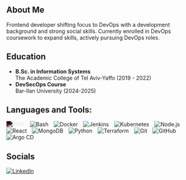 ## About Me
Frontend developer shifting focus to DevOps with a development background and strong social skills. Currently enrolled
in DevOps coursework to expand skills, actively pursuing DevOps roles.

## Education
- **B.Sc. in Information Systems**  
  The Academic College of Tel Aviv-Yaffo (2019 - 2022)
- **DevSecOps Course**  
  Bar-Ilan University (2024-2025)
## Languages and Tools:
<p align="left">
<img src="https://img.icons8.com/color/48/000000/amazon-web-services.png" alt="AWS" style="filter: invert(1); margin-right: 10px;"/>
  <img src="https://img.icons8.com/color/48/000000/bash.png" alt="Bash" style="margin-right: 10px;"/>
  <img src="https://img.icons8.com/color/48/000000/docker.png" alt="Docker" style="margin-right: 10px;"/>
  <img src="https://img.icons8.com/color/48/000000/jenkins.png" alt="Jenkins" style="margin-right: 10px;"/>
  <img src="https://img.icons8.com/color/48/000000/kubernetes.png" alt="Kubernetes" style="margin-right: 10px;"/>
  <img src="https://img.icons8.com/color/48/000000/nodejs.png" alt="Node.js" style="margin-right: 10px;"/>
  <img src="https://img.icons8.com/color/48/000000/react-native.png" alt="React" style="margin-right: 10px;"/>
  <img src="https://img.icons8.com/color/48/000000/mongodb.png" alt="MongoDB" style="margin-right: 10px;"/>
  <img src="https://img.icons8.com/color/48/000000/python.png" alt="Python" style="margin-right: 10px;"/>
  <img src="https://img.icons8.com/color/48/000000/terraform.png" alt="Terraform" style="margin-right: 10px;"/>
  <img src="https://img.icons8.com/color/48/000000/git.png" alt="Git" style="margin-right: 10px;"/>
  <img src="https://img.icons8.com/color/48/000000/github.png" alt="GitHub" style="margin-right: 10px;"/>
  <img src="https://img.icons8.com/color/48/000000/argo-cd.png" alt="Argo CD"/>
</p>

## Socials
<p align="left">
  <a href="https://www.linkedin.com/in/raz-sherf/" target="_blank">
    <img src="https://img.shields.io/badge/LinkedIn-0A66C2?style=for-the-badge&logo=linkedin&logoColor=white" alt="LinkedIn"/>
  </a>
</p>
